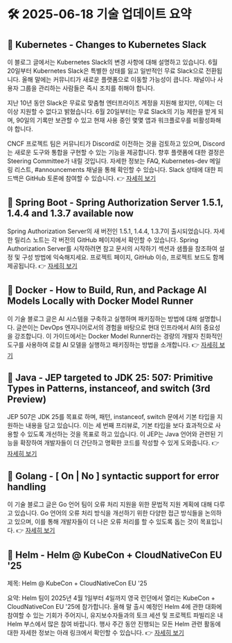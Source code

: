 # 🛠️ 2025-06-18 기술 업데이트 요약

## 🔹 Kubernetes - Changes to Kubernetes Slack
이 블로그 글에서는 Kubernetes Slack의 변경 사항에 대해 설명하고 있습니다. 6월 20일부터 Kubernetes Slack은 특별한 상태를 잃고 일반적인 무료 Slack으로 전환됩니다. 올해 말에는 커뮤니티가 새로운 플랫폼으로 이동할 가능성이 큽니다. 채널이나 사용자 그룹을 관리하는 사람들은 즉시 조치를 취해야 합니다.

지난 10년 동안 Slack은 무료로 맞춤형 엔터프라이즈 계정을 지원해 왔지만, 이제는 더 이상 지원할 수 없다고 밝혔습니다. 6월 20일부터는 무료 Slack의 기능 제한을 받게 되며, 90일의 기록만 보관할 수 있고 현재 사용 중인 몇몇 앱과 워크플로우를 비활성화해야 합니다.

CNCF 프로젝트 팀은 커뮤니티가 Discord로 이전하는 것을 검토하고 있으며, Discord는 새로운 도구와 통합을 구현할 수 있는 기능을 제공합니다. 향후 플랫폼에 대한 결정은 Steering Committee가 내릴 것입니다. 자세한 정보는 FAQ, Kubernetes-dev 메일링 리스트, #announcements 채널을 통해 확인할 수 있습니다. Slack 상태에 대한 피드백은 GitHub 토론에 참여할 수 있습니다.
👉 [자세히 보기](https://kubernetes.io/blog/2025/06/16/changes-to-kubernetes-slack/)

## 🔹 Spring Boot - Spring Authorization Server 1.5.1, 1.4.4 and 1.3.7 available now
Spring Authorization Server의 새 버전인 1.5.1, 1.4.4, 1.3.7이 출시되었습니다. 자세한 릴리스 노트는 각 버전의 GitHub 페이지에서 확인할 수 있습니다. Spring Authorization Server를 시작하려면 참고 문서의 시작하기 섹션과 샘플을 참조하여 설정 및 구성 방법에 익숙해지세요. 프로젝트 페이지, GitHub 이슈, 프로젝트 보드도 함께 제공됩니다.
👉 [자세히 보기](https://spring.io/blog/2025/06/17/spring-authorization-server-1-5-1-1-4-4-and-1-3-7-available-now)

## 🔹 Docker - How to Build, Run, and Package AI Models Locally with Docker Model Runner
이 기술 블로그 글은 AI 시스템을 구축하고 실행하며 패키징하는 방법에 대해 설명합니다. 글쓴이는 DevOps 엔지니어로서의 경험을 바탕으로 현대 인프라에서 AI의 중요성을 강조합니다. 이 가이드에서는 Docker Model Runner라는 경량의 개발자 친화적인 도구를 사용하여 로컬 AI 모델을 실행하고 패키징하는 방법을 소개합니다.
👉 [자세히 보기](https://www.docker.com/blog/how-to-build-run-and-package-ai-models-locally-with-docker-model-runner/)

## 🔹 Java - JEP targeted to JDK 25: 507: Primitive Types in Patterns, instanceof, and switch (3rd Preview)
JEP 507은 JDK 25를 목표로 하며, 패턴, instanceof, switch 문에서 기본 타입을 지원하는 내용을 담고 있습니다. 이는 세 번째 프리뷰로, 기본 타입을 보다 효과적으로 사용할 수 있도록 개선하는 것을 목표로 하고 있습니다. 이 JEP는 Java 언어와 관련된 기능을 확장하여 개발자들이 더 간단하고 명확한 코드를 작성할 수 있게 도와줍니다.
👉 [자세히 보기](https://inside.java/2025/06/17/jep507-target-jdk25/)

## 🔹 Golang - [ On | No ] syntactic support for error handling
이 기술 블로그 글은 Go 언어 팀이 오류 처리 지원을 위한 문법적 지원 계획에 대해 다루고 있습니다. Go 언어의 오류 처리 방식을 개선하기 위한 다양한 접근 방식들을 논의하고 있으며, 이를 통해 개발자들이 더 나은 오류 처리를 할 수 있도록 돕는 것이 목표입니다.
👉 [자세히 보기](https://go.dev/blog/error-syntax)

## 🔹 Helm - Helm @ KubeCon + CloudNativeCon EU '25
제목: Helm @ KubeCon + CloudNativeCon EU '25

요약: Helm 팀이 2025년 4월 1일부터 4일까지 영국 런던에서 열리는 KubeCon + CloudNativeCon EU '25에 참가합니다. 올해 말 출시 예정인 Helm 4에 관한 대화에 참여할 수 있는 기회가 주어지니, 유지보수자들과의 토크 세션 및 프로젝트 파빌리온 내 Helm 부스에서 많은 참여 바랍니다. 행사 주간 동안 진행되는 모든 Helm 관련 활동에 대한 자세한 정보는 아래 링크에서 확인할 수 있습니다.
👉 [자세히 보기](https://helm.sh/blog/helm-at-kubecon-eu-25/)

